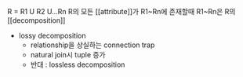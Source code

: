 R = R1 U R2 U...Rn
R의 모든 [[attribute]]가 R1~Rn에 존재할때
R1~Rn은 R의 [[decomposition]] 

- lossy decomposition
	- relationship을 상실하는 connection trap
	- natural join시 tuple 증가
	- 반대 : lossless decomposition